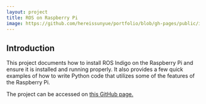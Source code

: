 ```yaml
---
layout: project
title: ROS on Raspberry Pi 
image: https://github.com/hereissunyue/portfolio/blob/gh-pages/public/images/rpi.jpg?raw=true
---
```


## Introduction
This project documents how to install ROS Indigo on the Raspberry Pi and ensure it is installed and running properly. It also provides a few quick examples of how to write Python code that utilizes some of the features of the Raspberry Pi.

The project can be accessed on <a href="https://github.com/mattmongeon/raspberry_pi">this GitHub page.</a>

